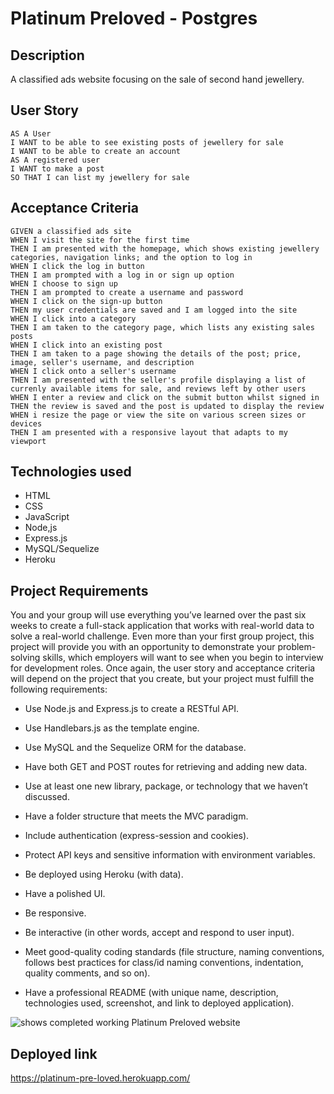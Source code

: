 # Platinum Preloved - Postgres

## Description
A classified ads website focusing on the sale of second hand jewellery.

## User Story

```
AS A User
I WANT to be able to see existing posts of jewellery for sale
I WANT to be able to create an account
AS A registered user
I WANT to make a post
SO THAT I can list my jewellery for sale
```

## Acceptance Criteria

```
GIVEN a classified ads site
WHEN I visit the site for the first time
THEN I am presented with the homepage, which shows existing jewellery categories, navigation links; and the option to log in
WHEN I click the log in button
THEN I am prompted with a log in or sign up option
WHEN I choose to sign up
THEN I am prompted to create a username and password
WHEN I click on the sign-up button
THEN my user credentials are saved and I am logged into the site
WHEN I click into a category
THEN I am taken to the category page, which lists any existing sales posts
WHEN I click into an existing post
THEN I am taken to a page showing the details of the post; price, image, seller's username, and description
WHEN I click onto a seller's username
THEN I am presented with the seller's profile displaying a list of currenly available items for sale, and reviews left by other users
WHEN I enter a review and click on the submit button whilst signed in
THEN the review is saved and the post is updated to display the review
WHEN i resize the page or view the site on various screen sizes or devices
THEN I am presented with a responsive layout that adapts to my viewport
```

## Technologies used
* HTML
* CSS
* JavaScript
* Node,js
* Express.js
* MySQL/Sequelize
* Heroku

## Project Requirements
You and your group will use everything you’ve learned over the past six weeks to create a full-stack application that works with real-world data to solve a real-world challenge. Even more than your first group project, this project will provide you with an opportunity to demonstrate your problem-solving skills, which employers will want to see when you begin to interview for development roles. Once again, the user story and acceptance criteria will depend on the project that you create, but your project must fulfill the following requirements:

* Use Node.js and Express.js to create a RESTful API.

* Use Handlebars.js as the template engine.

* Use MySQL and the Sequelize ORM for the database.

* Have both GET and POST routes for retrieving and adding new data.

* Use at least one new library, package, or technology that we haven’t discussed.

* Have a folder structure that meets the MVC paradigm.

* Include authentication (express-session and cookies).

* Protect API keys and sensitive information with environment variables.

* Be deployed using Heroku (with data).

* Have a polished UI.

* Be responsive.

* Be interactive (in other words, accept and respond to user input).

* Meet good-quality coding standards (file structure, naming conventions, follows best practices for class/id naming conventions, indentation, quality comments, and so on).

* Have a professional README (with unique name, description, technologies used, screenshot, and link to deployed application).

![shows completed working Platinum Preloved website](./assets/images/screenshot.png)

## Deployed link
https://platinum-pre-loved.herokuapp.com/